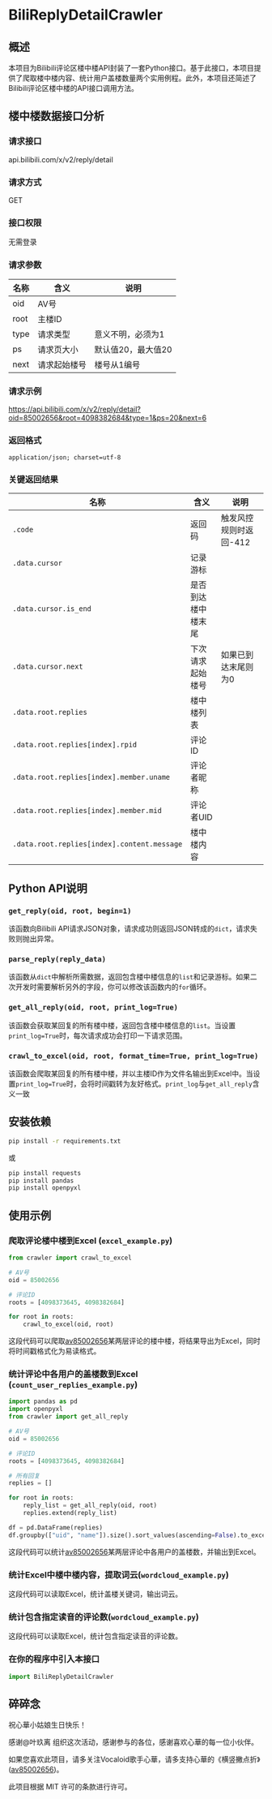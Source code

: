 # BiliReplyDetailCrawler
## 概述
本项目为Bilibili评论区楼中楼API封装了一套Python接口。基于此接口，本项目提供了爬取楼中楼内容、统计用户盖楼数量两个实用例程。此外，本项目还简述了Bilibili评论区楼中楼的API接口调用方法。
## 楼中楼数据接口分析
### 请求接口
api.bilibili.com/x/v2/reply/detail
### 请求方式
GET
### 接口权限
无需登录
### 请求参数
|名称|含义|说明|
|----|----|----|
|oid|AV号||
|root|主楼ID||
|type|请求类型|意义不明，必须为1|
|ps|请求页大小|默认值20，最大值20|
|next|请求起始楼号|楼号从1编号|
### 请求示例
https://api.bilibili.com/x/v2/reply/detail?oid=85002656&root=4098382684&type=1&ps=20&next=6
### 返回格式
`application/json; charset=utf-8`
### 关键返回结果
|名称|含义|说明|
|----|----|----|
|`.code`|返回码|触发风控规则时返回-412|
|`.data.cursor`|记录游标||
|`.data.cursor.is_end`|是否到达楼中楼末尾||
|`.data.cursor.next`|下次请求起始楼号|如果已到达末尾则为0|
|`.data.root.replies`|楼中楼列表||
|`.data.root.replies[index].rpid`|评论ID||
|`.data.root.replies[index].member.uname`|评论者昵称||
|`.data.root.replies[index].member.mid`|评论者UID||
|`.data.root.replies[index].content.message`|楼中楼内容||

## Python API说明
### `get_reply(oid, root, begin=1)`
该函数向Bilibili API请求JSON对象，请求成功则返回JSON转成的`dict`，请求失败则抛出异常。
### `parse_reply(reply_data)`
该函数从`dict`中解析所需数据，返回包含楼中楼信息的`list`和记录游标。如果二次开发时需要解析另外的字段，你可以修改该函数内的``for``循环。
### `get_all_reply(oid, root, print_log=True)`
该函数会获取某回复的所有楼中楼，返回包含楼中楼信息的`list`。当设置`print_log=True`时，每次请求成功会打印一下请求范围。
### `crawl_to_excel(oid, root, format_time=True, print_log=True)`
该函数会爬取某回复的所有楼中楼，并以主楼ID作为文件名输出到Excel中。当设置`print_log=True`时，会将时间戳转为友好格式。`print_log`与`get_all_reply`含义一致
## 安装依赖
```bash
pip install -r requirements.txt 
```
或
```bash
pip install requests
pip install pandas
pip install openpyxl
```
## 使用示例
### 爬取评论楼中楼到Excel (`excel_example.py`)
```python
from crawler import crawl_to_excel

# AV号
oid = 85002656

# 评论ID
roots = [4098373645, 4098382684]

for root in roots:
    crawl_to_excel(oid, root)
```
这段代码可以爬取[av85002656](https://www.bilibili.com/video/av85002656)某两层评论的楼中楼，将结果导出为Excel，同时将时间戳格式化为易读格式。
### 统计评论中各用户的盖楼数到Excel (`count_user_replies_example.py`)
```python
import pandas as pd
import openpyxl
from crawler import get_all_reply

# AV号
oid = 85002656

# 评论ID
roots = [4098373645, 4098382684]

# 所有回复
replies = []

for root in roots:
    reply_list = get_all_reply(oid, root)
    replies.extend(reply_list)

df = pd.DataFrame(replies)
df.groupby(["uid", "name"]).size().sort_values(ascending=False).to_excel("rank.xlsx")
```
这段代码可以统计[av85002656](https://www.bilibili.com/video/av85002656)某两层评论中各用户的盖楼数，并输出到Excel。
### 统计Excel中楼中楼内容，提取词云(`wordcloud_example.py`)
这段代码可以读取Excel，统计盖楼关键词，输出词云。
### 统计包含指定读音的评论数(`wordcloud_example.py`)
这段代码可以读取Excel，统计包含指定读音的评论数。
### 在你的程序中引入本接口
```python
import BiliReplyDetailCrawler
```

## 碎碎念
祝心華小姑娘生日快乐！

感谢@叶玖离 组织这次活动，感谢参与的各位，感谢喜欢心華的每一位小伙伴。

如果您喜欢此项目，请多关注Vocaloid歌手心華，请多支持心華的《横竖撇点折》([av85002656](https://www.bilibili.com/video/av85002656))。

此项目根据 MIT 许可的条款进行许可。
